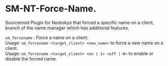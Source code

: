 # SM-NT-Force-Name.
Sourcemod Plugin for Neotokyo that forced a specific name on a client, branch of the name manager which has additional features.

`sm_forcename` : Force a name on a client.   
Usage: `sm_forcename <target_client> <new_name>` to force a new name on a client.  
Usage: `sm_forcename <target_client> <on | 1> <off | 0>` to enable or disable the forced name.
